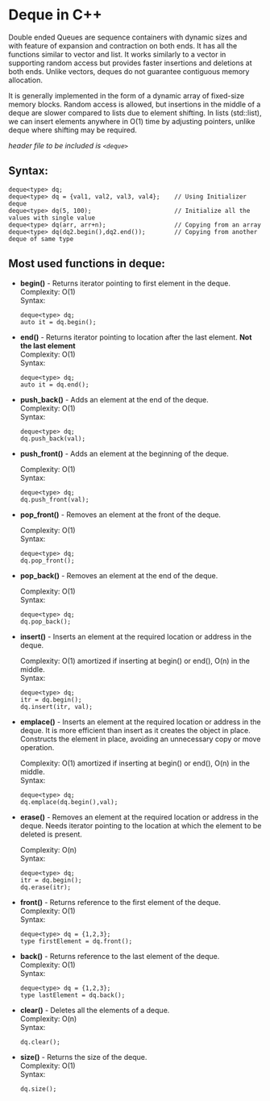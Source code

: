 # Deque in C++

Double ended Queues are sequence containers with dynamic sizes and with feature of expansion and contraction on both ends. It has all the functions similar to vector and list. It works similarly to a vector in supporting random access but provides faster insertions and deletions at both ends. Unlike vectors, deques do not guarantee contiguous memory allocation.

It is generally implemented in the form of a dynamic array of fixed-size memory blocks. Random access is allowed, but insertions in the middle of a deque are slower compared to lists due to element shifting. In lists (std::list), we can insert elements anywhere in O(1) time by adjusting pointers, unlike deque where shifting may be required.

_header file to be included is `<deque>`_

## Syntax:

```
deque<type> dq;
deque<type> dq = {val1, val2, val3, val4};    // Using Initializer deque
deque<type> dq(5, 100);                       // Initialize all the values with single value
deque<type> dq(arr, arr+n);                   // Copying from an array
deque<type> dq(dq2.begin(),dq2.end());        // Copying from another deque of same type
```

## Most used functions in deque:

- **begin()** - Returns iterator pointing to first element in the deque.  
  Complexity: O(1)  
  Syntax:
  ```
  deque<type> dq;
  auto it = dq.begin();
  ```
- **end()** - Returns iterator pointing to location after the last element. **Not the last element**  
  Complexity: O(1)  
  Syntax:
  ```
  deque<type> dq;
  auto it = dq.end();
  ```
- **push_back()** - Adds an element at the end of the deque.  
  Complexity: O(1)  
  Syntax:
  ```
  deque<type> dq;
  dq.push_back(val);
  ```
- **push_front()** - Adds an element at the beginning of the deque.

  Complexity: O(1)  
  Syntax:

  ```
  deque<type> dq;
  dq.push_front(val);
  ```

- **pop_front()** - Removes an element at the front of the deque.

  Complexity: O(1)  
  Syntax:

  ```
  deque<type> dq;
  dq.pop_front();
  ```

- **pop_back()** - Removes an element at the end of the deque.

  Complexity: O(1)  
  Syntax:

  ```
  deque<type> dq;
  dq.pop_back();
  ```

- **insert()** - Inserts an element at the required location or address in the deque.

  Complexity: O(1) amortized if inserting at begin() or end(), O(n) in the middle.  
  Syntax:

  ```
  deque<type> dq;
  itr = dq.begin();
  dq.insert(itr, val);
  ```

- **emplace()** - Inserts an element at the required location or address in the deque. It is more efficient than insert as it creates the object in place. Constructs the element in place, avoiding an unnecessary copy or move operation.

  Complexity: O(1) amortized if inserting at begin() or end(), O(n) in the middle.  
  Syntax:

  ```
  deque<type> dq;
  dq.emplace(dq.begin(),val);
  ```

- **erase()** - Removes an element at the required location or address in the deque. Needs iterator pointing to the location at which the element to be deleted is present.

  Complexity: O(n)  
  Syntax:

  ```
  deque<type> dq;
  itr = dq.begin();
  dq.erase(itr);
  ```

- **front()** - Returns reference to the first element of the deque.  
  Complexity: O(1)  
  Syntax:
  ```
  deque<type> dq = {1,2,3};
  type firstElement = dq.front();
  ```
- **back()** - Returns reference to the last element of the deque.  
  Complexity: O(1)  
  Syntax:
  ```
  deque<type> dq = {1,2,3};
  type lastElement = dq.back();
  ```
- **clear()** - Deletes all the elements of a deque.  
  Complexity: O(n)  
  Syntax:
  ```
  dq.clear();
  ```
- **size()** - Returns the size of the deque.  
  Complexity: O(1)  
  Syntax:
  ```
  dq.size();
  ```

